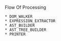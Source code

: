 Flow Of Processing

```
* DOM_WALKER
* EXPRESSION_EXTRACTOR
* AST_BUILDER
* AST_TREE_BUILDER
* PRINTER
```